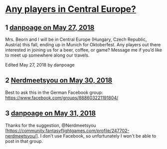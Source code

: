 # [Any players in Central Europe?](https://community.fantasyflightgames.com/topic/276722-any-players-in-central-europe/)

## 1 [danpoage on May 27, 2018](https://community.fantasyflightgames.com/topic/276722-any-players-in-central-europe/?do=findComment&comment=3350677)

Mrs. Beorn and I will be in Central Europe (Hungary, Czech Republic, Austria) this fall, ending up in Munich for Oktoberfest. Any players out there interested in joining us for a beer, coffee, or game? Message me if you’d like to meet up somewhere along our travels.

Edited May 27, 2018 by danpoage

## 2 [Nerdmeetsyou on May 30, 2018](https://community.fantasyflightgames.com/topic/276722-any-players-in-central-europe/?do=findComment&comment=3354299)

Best to ask this in the German Facebook group: https://www.facebook.com/groups/888603221191804/

## 3 [danpoage on May 31, 2018](https://community.fantasyflightgames.com/topic/276722-any-players-in-central-europe/?do=findComment&comment=3355152)

Thanks for the suggestion, @Nerdmeetsyou [https://community.fantasyflightgames.com/profile/247702-nerdmeetsyou/]. I don't use Facebook, so unfortunately I won't be able to post in that group.

